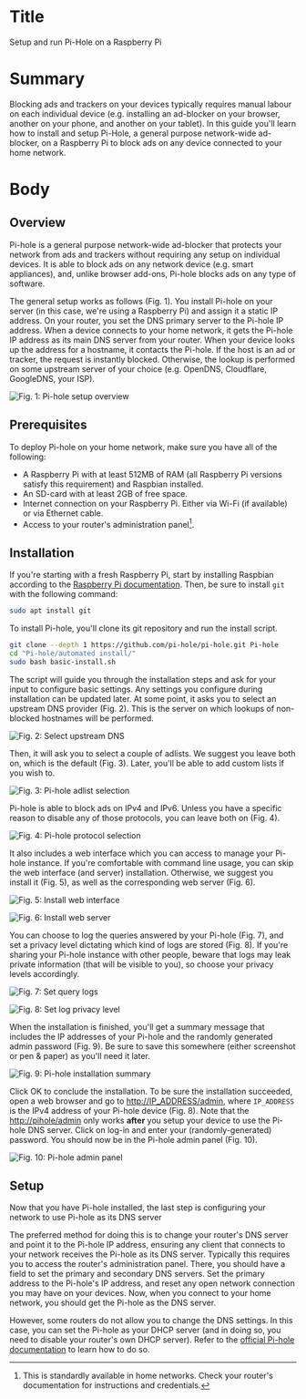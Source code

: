 # Title #
Setup and run Pi-Hole on a Raspberry Pi

# Summary #
Blocking ads and trackers on your devices typically requires manual labour on
each individual device (e.g. installing an ad-blocker on your browser, another
on your phone, and another on your tablet). In this guide you'll learn how to
install and setup Pi-Hole, a general purpose network-wide ad-blocker, on a
Raspberry Pi to block ads on any device connected to your home network.

# Body #

## Overview ##

Pi-hole is a general purpose network-wide ad-blocker that protects your network
from ads and trackers without requiring any setup on individual devices. It is
able to block ads on any network device (e.g. smart appliances), and, unlike
browser add-ons, Pi-hole blocks ads on any type of software.

The general setup works as follows (Fig. 1). You install Pi-hole on your server
(in this case, we're using a Raspberry Pi) and assign it a static IP address. On
your router, you set the DNS primary server to the Pi-hole IP address. When a
device connects to your home network, it gets the Pi-hole IP address as its main
DNS server from your router. When your device looks up the address for a
hostname, it contacts the Pi-hole. If the host is an ad or tracker, the request
is instantly blocked. Otherwise, the lookup is performed on some upstream server
of your choice (e.g. OpenDNS, Cloudflare, GoogleDNS, your ISP).

![Fig. 1: Pi-hole setup overview](../images/Pihole/overview.png?raw=true)

## Prerequisites ##
To deploy Pi-hole on your home network, make sure you have all of the following:

- A Raspberry Pi with at least 512MB of RAM (all Raspberry Pi versions satisfy
  this requirement) and Raspbian installed.
- An SD-card with at least 2GB of free space.
- Internet connection on your Raspberry Pi. Either via Wi-Fi (if available)
      or via Ethernet cable.
- Access to your router's administration panel[^1].

[^1]: This is standardly available in home networks. Check your router's
    documentation for instructions and credentials.

## Installation ##
If you're starting with a fresh Raspberry Pi, start by installing Raspbian
according to the [Raspberry Pi
documentation](https://www.raspberrypi.org/software/). Then, be sure to install
`git` with the following command:

```bash
sudo apt install git
```

To install Pi-hole, you'll clone its git repository and run the install script.

```bash
git clone --depth 1 https://github.com/pi-hole/pi-hole.git Pi-hole
cd "Pi-hole/automated install/"
sudo bash basic-install.sh
```

The script will guide you through the installation steps and ask for your input
to configure basic settings. Any settings you configure during installation can
be updated later. At some point, it asks you to select an upstream DNS provider
(Fig. 2). This is the server on which lookups of non-blocked hostnames will be
performed.

![Fig. 2: Select upstream DNS](../images/Pihole/dns.png?raw=true)

Then, it will ask you to select a couple of adlists. We suggest you leave both
on, which is the default (Fig. 3). Later, you'll be able to add custom lists if
you wish to.

![Fig. 3: Pi-hole adlist selection](../images/Pihole/adlists.png?raw=true)

Pi-hole is able to block ads on IPv4 and IPv6. Unless you have a specific reason
to disable any of those protocols, you can leave both on (Fig. 4).

![Fig. 4: Pi-hole protocol selection](../images/Pihole/protocols.png?raw=true)

It also includes a web interface which you can access to manage your Pi-hole
instance. If you're comfortable with command line usage, you can skip the web
interface (and server) installation. Otherwise, we suggest you install it (Fig.
5), as well as the corresponding web server (Fig. 6).

![Fig. 5: Install web interface](../images/Pihole/webinterface.png?raw=true)

![Fig. 6: Install web server](../images/Pihole/webserver.png?raw=true)

You can choose to log the queries answered by your Pi-hole (Fig. 7), and set a
privacy level dictating which kind of logs are stored (Fig. 8). If you're
sharing your Pi-hole instance with other people, beware that logs may leak
private information (that will be visible to you), so choose your privacy levels
accordingly.

![Fig. 7: Set query logs](../images/Pihole/logs.png?raw=true)

![Fig. 8: Set log privacy level](../images/Pihole/privacy.png?raw=true)

When the installation is finished, you'll get a summary message that includes
the IP addresses of your Pi-hole and the randomly generated admin password (Fig.
9). Be sure to save this somewhere (either screenshot or pen & paper) as you'll
need it later.

![Fig. 9: Pi-hole installation summary](../images/Pihole/summary.png?raw=true)

Click OK to conclude the installation. To be sure the installation succeeded,
open a web browser and go to <http://IP_ADDRESS/admin>, where `IP_ADDRESS` is
the IPv4 address of your Pi-hole device (Fig. 8). Note that the
<http://pihole/admin> only works **after** you setup your device to use the
Pi-hole DNS server. Click on log-in and enter your (randomly-generated)
password. You should now be in the Pi-hole admin panel (Fig. 10).

![Fig. 10: Pi-hole admin panel](../images/Pihole/admin.png?raw=true)

## Setup ##
Now that you have Pi-hole installed, the last step is configuring your network
to use Pi-hole as its DNS server

The preferred method for doing this is to change your router's DNS server and
point it to the Pi-hole IP address, ensuring any client that connects to your
network receives the Pi-hole as its DNS server. Typically this requires you to
access the router's administration panel. There, you should have a field to set
the primary and secondary DNS servers. Set the primary address to the Pi-hole's
IP address, and reset any open network connection you may have on your devices.
Now, when you connect to your home network, you should get the Pi-hole as the
DNS server.

However, some routers do not allow you to change the DNS settings. In this case,
you can set the Pi-hole as your DHCP server (and in doing so, you need to
disable your router's own DHCP server). Refer to the [official Pi-hole
documentation](https://discourse.pi-hole.net/t/how-do-i-use-pi-holes-built-in-dhcp-server-and-why-would-i-want-to/3026)
to learn how to do so.
